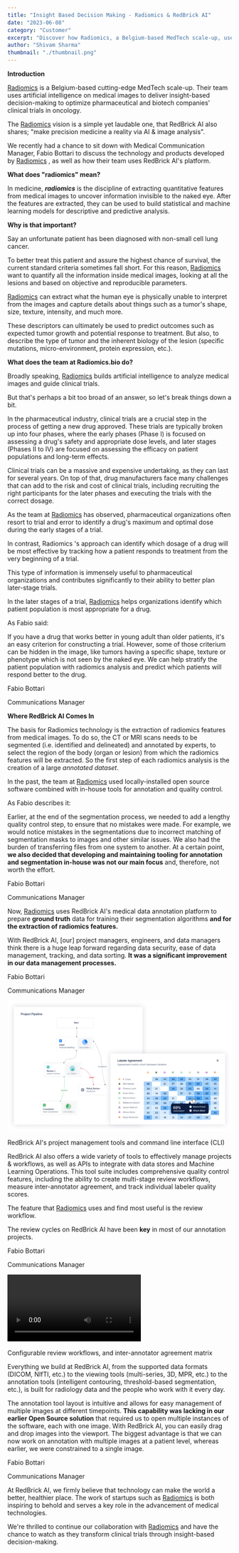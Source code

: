 ```yaml
---
title: "Insight Based Decision Making - Radiomics & RedBrick AI"
date: "2023-06-08"
category: "Customer"
excerpt: "Discover how Radiomics, a Belgium-based MedTech scale-up, uses RedBrick AI to optimize clinical trials in oncology through AI-powered medical image analysis. Learn how their team leverages our platform for precise segmentation and feature extraction in radiomics analysis."
author: "Shivam Sharma"
thumbnail: "./thumbnail.png"
---
```


**Introduction**

[Radiomics](http://radiomics.bio/) is a Belgium-based cutting-edge MedTech scale-up. Their team uses artificial intelligence on medical images to deliver insight-based decision-making to optimize pharmaceutical and biotech companies' clinical trials in oncology.

The [Radiomics](http://radiomics.bio/) vision is a simple yet laudable one, that RedBrick AI also shares; "make precision medicine a reality via AI & image analysis".

We recently had a chance to sit down with Medical Communication Manager, Fabio Bottari to discuss the technology and products developed by [Radiomics](http://radiomics.bio/) , as well as how their team uses RedBrick AI's platform.

**What does "radiomics" mean?**

In medicine, **_radiomics_** is the discipline of extracting quantitative features from medical images to uncover information invisible to the naked eye. After the features are extracted, they can be used to build statistical and machine learning models for descriptive and predictive analysis.

**Why is that important?**

Say an unfortunate patient has been diagnosed with non-small cell lung cancer.

To better treat this patient and assure the highest chance of survival, the current standard criteria sometimes fall short. For this reason, [Radiomics](http://radiomics.bio/) want to quantify all the information inside medical images, looking at all the lesions and based on objective and reproducible parameters.

[Radiomics](http://radiomics.bio/) can extract what the human eye is physically unable to interpret from the images and capture details about things such as a tumor's shape, size, texture, intensity, and much more.

These descriptors can ultimately be used to predict outcomes such as expected tumor growth and potential response to treatment. But also, to describe the type of tumor and the inherent biology of the lesion (specific mutations, micro-environment, protein expression, etc.).

**What does the team at Radiomics.bio do?**

Broadly speaking, [Radiomics](http://radiomics.bio/) builds artificial intelligence to analyze medical images and guide clinical trials.

But that's perhaps a bit too broad of an answer, so let's break things down a bit.

In the pharmaceutical industry, clinical trials are a crucial step in the process of getting a new drug approved. These trials are typically broken up into four phases, where the early phases (Phase I) is focused on assessing a drug's safety and appropriate dose levels, and later stages (Phases II to IV) are focused on assessing the efficacy on patient populations and long-term effects.

Clinical trials can be a massive and expensive undertaking, as they can last for several years. On top of that, drug manufacturers face many challenges that can add to the risk and cost of clinical trials, including recruiting the right participants for the later phases and executing the trials with the correct dosage.

As the team at [Radiomics](http://radiomics.bio/) has observed, pharmaceutical organizations often resort to trial and error to identify a drug's maximum and optimal dose during the early stages of a trial.

In contrast, Radiomics 's approach can identify which dosage of a drug will be most effective by tracking how a patient responds to treatment from the very beginning of a trial.

This type of information is immensely useful to pharmaceutical organizations and contributes significantly to their ability to better plan later-stage trials.

In the later stages of a trial, [Radiomics](http://radiomics.bio/) helps organizations identify which patient population is most appropriate for a drug.

As Fabio said:

If you have a drug that works better in young adult than older patients, it's an easy criterion for constructing a trial. However, some of those criterium can be hidden in the image, like tumors having a specific shape, texture or phenotype which is not seen by the naked eye. We can help stratify the patient population with radiomics analysis and predict which patients will respond better to the drug.

Fabio Bottari

Communications Manager

**Where RedBrick AI Comes In**

The basis for Radiomics technology is the extraction of radiomics features from medical images. To do so, the CT or MRI scans needs to be segmented (i.e. identified and delineated) and annotated by experts, to select the region of the body (organ or lesion) from which the radiomics features will be extracted. So the first step of each radiomics analysis is the creation of a large _annotated dataset_.

In the past, the team at [Radiomics](http://radiomics.bio/) used locally-installed open source software combined with in-house tools for annotation and quality control.

As Fabio describes it:

Earlier, at the end of the segmentation process, we needed to add a lengthy quality control step, to ensure that no mistakes were made. For example, we would notice mistakes in the segmentations due to incorrect matching of segmentation masks to images and other similar issues. We also had the burden of transferring files from one system to another. At a certain point, **we also decided that developing and maintaining tooling for annotation and segmentation in-house was not our main focus** and, therefore, not worth the effort.

Fabio Bottari

Communications Manager

Now, [Radiomics](http://radiomics.bio/) uses RedBrick AI's medical data annotation platform to prepare **ground truth** data for training their segmentation algorithms **and for the extraction of radiomics features.**

With RedBrick AI, [our] project managers, engineers, and data managers think there is a huge leap forward regarding data security, ease of data management, tracking, and data sorting. **It was a significant improvement in our data management processes.**

Fabio Bottari

Communications Manager

![Attachment.png](./image3.png)

RedBrick AI's project management tools and command line interface (CLI)

RedBrick AI also offers a wide variety of tools to effectively manage projects & workflows, as well as APIs to integrate with data stores and Machine Learning Operations. This tool suite includes comprehensive quality control features, including the ability to create multi-stage review workflows, measure inter-annotator agreement, and track individual labeler quality scores.

The feature that [Radiomics](http://radiomics.bio/) uses and find most useful is the review workflow.

The review cycles on RedBrick AI have been **key** in most of our annotation projects.

Fabio Bottari

Communications Manager

![Attachment.png](./radiomics.mp4)

Configurable review workflows, and inter-annotator agreement matrix

Everything we build at RedBrick AI, from the supported data formats (DICOM, NIfTI, etc.) to the viewing tools (multi-series, 3D, MPR, etc.) to the annotation tools (intelligent contouring, threshold-based segmentation, etc.), is built for radiology data and the people who work with it every day.

The annotation tool layout is intuitive and allows for easy management of multiple images at different timepoints. **This capability was lacking in our earlier Open Source solution** that required us to open multiple instances of the software, each with one image. With RedBrick AI, you can easily drag and drop images into the viewport. The biggest advantage is that we can now work on annotation with multiple images at a patient level, whereas earlier, we were constrained to a single image.

Fabio Bottari

Communications Manager

At RedBrick AI, we firmly believe that technology can make the world a better, healthier place. The work of startups such as [Radiomics](http://radiomics.bio/) is both inspiring to behold and serves a key role in the advancement of medical technologies.

We're thrilled to continue our collaboration with [Radiomics](http://radiomics.bio/) and have the chance to watch as they transform clinical trials through insight-based decision-making.

‍
